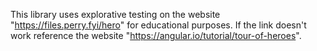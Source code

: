 This library uses explorative testing on the website "https://files.perry.fyi/hero" for educational purposes. If the link doesn't work reference the website "https://angular.io/tutorial/tour-of-heroes".
